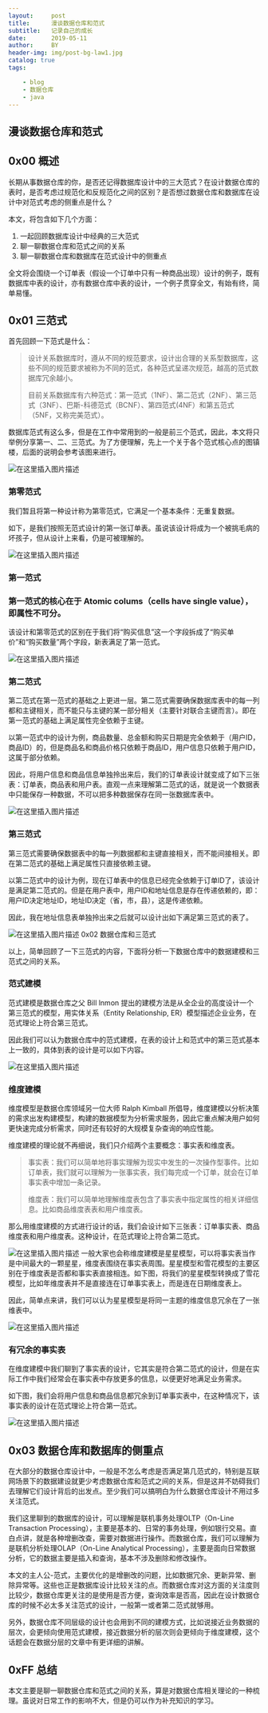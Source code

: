 ```yaml
---
layout:     post
title:      漫谈数据仓库和范式
subtitle:   记录自己的成长
date:       2019-05-11
author:     BY
header-img: img/post-bg-law1.jpg
catalog: true
tags:

    - blog
    - 数据仓库
    - java
---
```



## 漫谈数据仓库和范式

## 0x00 概述

长期从事数据仓库的你，是否还记得数据库设计中的三大范式？在设计数据仓库的表时，是否考虑过规范化和反规范化之间的区别？是否想过数据仓库和数据库在设计中对范式考虑的侧重点是什么？

本文，将包含如下几个方面：

1. 一起回顾数据库设计中经典的三大范式
2. 聊一聊数据仓库和范式之间的关系
3. 聊一聊数据仓库和数据库在范式设计中的侧重点

全文将会围绕一个订单表（假设一个订单中只有一种商品出现）设计的例子，既有数据库中表的设计，亦有数据仓库中表的设计，一个例子贯穿全文，有始有终，简单易懂。

## 0x01 三范式

首先回顾一下范式是什么：

> 设计关系数据库时，遵从不同的规范要求，设计出合理的关系型数据库，这些不同的规范要求被称为不同的范式，各种范式呈递次规范，越高的范式数据库冗余越小。
>
> 目前关系数据库有六种范式：第一范式（1NF）、第二范式（2NF）、第三范式（3NF）、巴斯-科德范式（BCNF）、第四范式(4NF）和第五范式（5NF，又称完美范式）。

数据库范式有这么多，但是在工作中常用到的一般是前三个范式，因此，本文将只举例分享第一、二、三范式。为了方便理解，先上一个关于各个范式核心点的图镇楼，后面的说明会参考该图来进行。

![在这里插入图片描述](https://img-blog.csdnimg.cn/20190511204734607.jpg?x-oss-process=image/watermark,type_ZmFuZ3poZW5naGVpdGk,shadow_10,text_aHR0cHM6Ly9ibG9nLmNzZG4ubmV0L2xpYW54aWFvYmFv,size_16,color_FFFFFF,t_70)
### 第零范式 

我们暂且将第一种设计称为第零范式，它满足一个基本条件：无重复数据。

如下，是我们按照无范式设计的第一张订单表。虽说该设计将成为一个被挑毛病的坏孩子，但从设计上来看，仍是可被理解的。

![在这里插入图片描述](https://img-blog.csdnimg.cn/20190511204801915.jpg)
### 第一范式

### **第一范式的核心在于 Atomic colums（cells have single value），即属性不可分。**

该设计和第零范式的区别在于我们将“购买信息”这一个字段拆成了“购买单价”和“购买数量”两个字段，新表满足了第一范式。

![在这里插入图片描述](https://img-blog.csdnimg.cn/20190511204835263.jpg)
### 第二范式 

第二范式在第一范式的基础之上更进一层。第二范式需要确保数据库表中的每一列都和主键相关，而不能只与主键的某一部分相关（主要针对联合主键而言）。即在第一范式的基础上满足属性完全依赖于主键。

以第一范式中的设计为例，商品数量、总金额和购买日期是完全依赖于（用户ID，商品ID）的，但是商品名和商品价格只依赖于商品ID，用户信息只依赖于用户ID，这属于部分依赖。

因此，将用户信息和商品信息单独拎出来后，我们的订单表设计就变成了如下三张表：订单表，商品表和用户表。直观一点来理解第二范式的话，就是说一个数据表中只能保存一种数据，不可以把多种数据保存在同一张数据库表中。

![在这里插入图片描述](https://img-blog.csdnimg.cn/20190511204904274.jpg?x-oss-process=image/watermark,type_ZmFuZ3poZW5naGVpdGk,shadow_10,text_aHR0cHM6Ly9ibG9nLmNzZG4ubmV0L2xpYW54aWFvYmFv,size_16,color_FFFFFF,t_70)
### 第三范式

第三范式需要确保数据表中的每一列数据都和主键直接相关，而不能间接相关。即在第二范式的基础上满足属性只直接依赖主键。

以第二范式中的设计为例，现在订单表中的信息已经完全依赖于订单ID了，该设计是满足第二范式的。但是在用户表中，用户ID和地址信息是存在传递依赖的，即：用户ID决定地址ID，地址ID决定（省，市，县），这是传递依赖。

因此，我在地址信息表单独拎出来之后就可以设计出如下满足第三范式的表了。

![在这里插入图片描述](https://img-blog.csdnimg.cn/20190511204934628.jpg?x-oss-process=image/watermark,type_ZmFuZ3poZW5naGVpdGk,shadow_10,text_aHR0cHM6Ly9ibG9nLmNzZG4ubmV0L2xpYW54aWFvYmFv,size_16,color_FFFFFF,t_70)
0x02 数据仓库和三范式

以上，简单回顾了一下三范式的内容，下面将分析一下数据仓库中的数据建模和三范式之间的关系。

### 范式建模

范式建模是数据仓库之父 Bill lnmon 提出的建模方法是从全企业的高度设计一个第三范式的模型，用实体关系（Entity Relationship, ER）模型描述企业业务，在范式理论上符合第三范式。

因此我们可以认为数据仓库中的范式建模，在表的设计上和范式中的第三范式基本上一致的，具体到表的设计是可以如下内容。

![在这里插入图片描述](https://img-blog.csdnimg.cn/20190511205013425.jpg?x-oss-process=image/watermark,type_ZmFuZ3poZW5naGVpdGk,shadow_10,text_aHR0cHM6Ly9ibG9nLmNzZG4ubmV0L2xpYW54aWFvYmFv,size_16,color_FFFFFF,t_70)
### 维度建模

维度模型是数据仓库领域另一位大师 Ralph Kimball 所倡导，维度建模以分析决策的需求出发构建模型，构建的数据模型为分析需求服务，因此它重点解决用户如何更快速完成分析需求，同时还有较好的大规模复杂查询的响应性能。

维度建模的理论就不再细说，我们只介绍两个主要概念：事实表和维度表。

> 事实表：我们可以简单地将事实理解为现实中发生的一次操作型事件。比如订单表，我们就可以理解为一张事实表，我们每完成一个订单，就会在订单事实表中增加一条记录。
>
> 维度表：我们可以简单地理解维度表包含了事实表中指定属性的相关详细信息。比如商品维度表表和用户维度表。

那么用维度建模的方式进行设计的话，我们会设计如下三张表：订单事实表、商品维度表和用户维度表。这种设计，在范式理论上符合第二范式。

![在这里插入图片描述](https://img-blog.csdnimg.cn/20190511205116228.jpg?x-oss-process=image/watermark,type_ZmFuZ3poZW5naGVpdGk,shadow_10,text_aHR0cHM6Ly9ibG9nLmNzZG4ubmV0L2xpYW54aWFvYmFv,size_16,color_FFFFFF,t_70)
一般大家也会称维度建模是星星模型，可以将事实表当作是中间最大的一颗星星，维度表围绕在事实表周围。星星模型和雪花模型的主要区别在于维度表是否都和事实表直接相连。如下图，将我们的星星模型转换成了雪花模型，比如年维度表并不是直接连在订单事实表上，而是连在日期维度表上。

因此，简单点来讲，我们可以认为星星模型是将同一主题的维度信息冗余在了一张维表中。

![在这里插入图片描述](https://img-blog.csdnimg.cn/20190511205133439.jpg?x-oss-process=image/watermark,type_ZmFuZ3poZW5naGVpdGk,shadow_10,text_aHR0cHM6Ly9ibG9nLmNzZG4ubmV0L2xpYW54aWFvYmFv,size_16,color_FFFFFF,t_70)
### 有冗余的事实表 

在维度建模中我们聊到了事实表的设计，它其实是符合第二范式的设计，但是在实际工作中我们经常会在事实表中存放更多的信息，以便更好地满足业务需求。

如下图，我们会将用户信息和商品信息都冗余到订单事实表中，在这种情况下，该事实表的设计在范式理论上符合第一范式。

![在这里插入图片描述](https://img-blog.csdnimg.cn/20190511205201730.jpg)
## 0x03 数据仓库和数据库的侧重点 

在大部分的数据仓库设计中，一般是不怎么考虑是否满足第几范式的，特别是互联网场景下的数据建设就更少考虑数据仓库和范式之间的关系，但是这并不妨碍我们去理解它们设计背后的出发点。至少我们可以搞明白为什么数据仓库设计不用过多关注范式。

我们这里聊到的数据库的设计，可以理解是联机事务处理OLTP（On-Line Transaction Processing），主要是基本的、日常的事务处理，例如银行交易。直白点讲，就是各种增删改查，需要对数据进行操作。而数据仓库，我们可以理解为是联机分析处理OLAP（On-Line Analytical Processing），主要是面向日常数据分析，它的数据主要是插入和查询，基本不涉及删除和修改操作。

本文的主人公-范式，主要优化的是增删改的问题，比如数据冗余、更新异常、删除异常等。这些也正是数据库设计比较关注的点。而数据仓库对这方面的关注度则比较少，数据仓库更关注的是使用是否方便，查询效率是否高，因此在设计数据仓库的时候不必太多关注范式的设计，一般第一或者第二范式就够用。

另外，数据仓库不同层级的设计也会用到不同的建模方式，比如说接近业务数据的层次，会更倾向使用范式建模，接近数据分析的层次则会更倾向于维度建模，这个话题会在数据分层的文章中有更详细的讲解。

## 0xFF 总结

本文主要是聊一聊数据仓库和范式之间的关系，算是对数据仓库相关理论的一种梳理。虽说对日常工作的影响不大，但是仍可以作为补充知识的学习。

